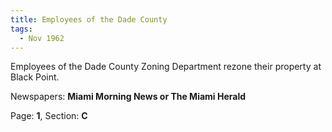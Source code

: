 ```yaml
---  
title: Employees of the Dade County  
tags:  
  - Nov 1962  
---  
```

  
Employees of the Dade County Zoning Department rezone their property at Black Point.  
  
Newspapers: **Miami Morning News or The Miami Herald**  
  
Page: **1**, Section: **C** 
